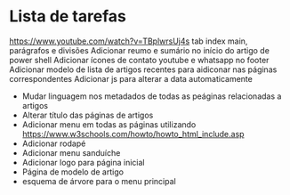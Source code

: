 # Lista de tarefas

https://www.youtube.com/watch?v=TBplwrsUj4s
tab index 
main, parágrafos e divisões 
Adicionar reumo e sumário no início do artigo de power shell 
Adicionar ícones de contato youtube e whatsapp no footer 
Adicionar modelo de lista de artigos recentes para aidiconar nas páginas correspondentes
Adicionar js para alterar a data automaticamente 
- Mudar linguagem nos metadados de todas as peáginas relacionadas a artigos 
- Alterar título das páginas de artigos 
- Adicionar menu em todas as páginas utilizando  https://www.w3schools.com/howto/howto_html_include.asp
- Adicionar rodapé
- Adicionar menu sanduíche 
- Adicionar logo para página inicial 
- Página de modelo de artigo 
- esquema de árvore para o menu principal 